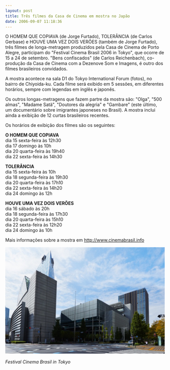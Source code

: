 ```yaml
---
layout: post
title: Três filmes da Casa de Cinema em mostra no Japão
date: 2006-09-07 11:18:36
---
```

O HOMEM QUE COPIAVA (de Jorge Furtado), TOLERÂNCIA (de Carlos Gerbase) e HOUVE UMA VEZ DOIS VERÕES (também de Jorge Furtado), três filmes de longa-metragem produzidos pela Casa de Cinema de Porto Alegre, participam do "Festival Cinema Brasil 2006 in Tokyo", que ocorre de 15 a 24 de setembro. "Bens confiscados" (de Carlos Reichenbach), co-produção da Casa de Cinema com a Dezenove Som e Imagens, é outro dos filmes brasileiros convidados.

A mostra acontece na sala D1 do Tokyo International Forum (fotos), no bairro de Chiyoida-ku. Cada filme será exibido em 5 sessões, em diferentes horários, sempre com legendas em inglês e japonês.

Os outros longas-metragens que fazem partre da mostra são: "Olga", "500 almas", "Madame Satã", "Doutores da alegria" e "Gambare" (este último, um documentário sobre imigrantes japoneses no Brasil). A mostra inclui ainda a exibição de 12 curtas brasileiros recentes.

Os horários de exibição dos filmes são os seguintes:

**O HOMEM QUE COPIAVA**\
dia 15 sexta-feira às 12h30\
dia 17 domingo às 10h\
dia 20 quarta-feira às 19h40\
dia 22 sexta-feira às 14h30

**TOLERÂNCIA**\
dia 15 sexta-feira às 10h\
dia 18 segunda-feira às 19h30\
dia 20 quarta-feira às 17h10\
dia 22 sexta-feira às 14h20\
dia 24 domingo às 12h

**HOUVE UMA VEZ DOIS VERÕES**\
dia 16 sábado às 20h\
dia 18 segunda-feira às 17h30\
dia 20 quarta-feira às 15h10\
dia 22 sexta-feira às 12h20\
dia 24 domingo às 10h

Mais informações sobre a mostra em <http://www.cinemabrasil.info>

![](/uploads/fest-tokyo.jpg)

*Festival Cinema Brasil in Tokyo*